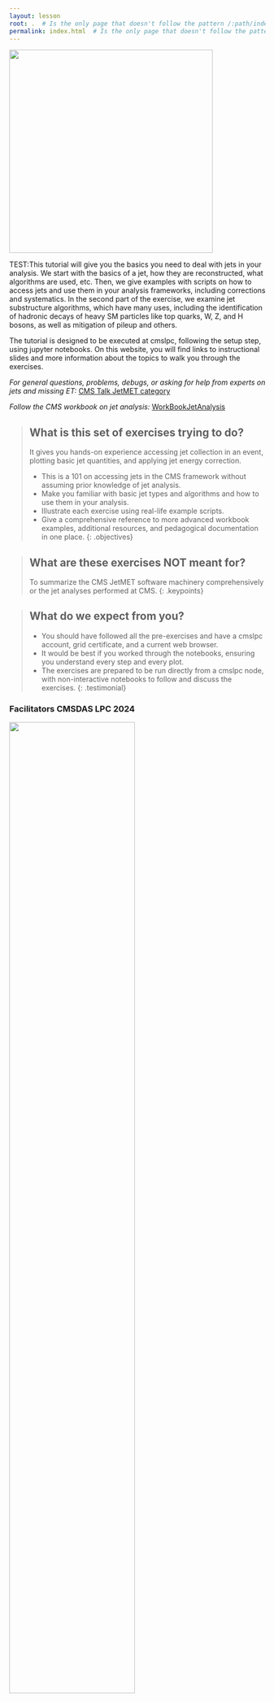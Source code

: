 ```yaml
---
layout: lesson
root: .  # Is the only page that doesn't follow the pattern /:path/index.html
permalink: index.html  # Is the only page that doesn't follow the pattern /:path/index.html
---
```


<img src="fig/20140806_01_jet_pileup.png" alt="" style="width: 400px;"/>

TEST:This tutorial will give you the basics you need to deal with jets in your analysis. We start with the basics of a jet, how they are reconstructed, what algorithms are used, etc. Then, we give examples with scripts on how to access jets and use them in your analysis frameworks, including corrections and systematics. In the second part of the exercise, we examine jet substructure algorithms, which have many uses, including the identification of hadronic decays of heavy SM particles like top quarks, W, Z, and H bosons, as well as mitigation of pileup and others.

The tutorial is designed to be executed at cmslpc, following the setup step, using jupyter notebooks. On this website, you will find links to instructional slides and more information about the topics to walk you through the exercises.


_For general questions, problems, debugs, or asking for help from experts on jets and missing ET:_ [CMS Talk JetMET category](https://cms-talk.web.cern.ch/c/pog/jetmet/51)

_Follow the CMS workbook on jet analysis:_ [WorkBookJetAnalysis](https://twiki.cern.ch/twiki/bin/view/CMSPublic/WorkBookJetAnalysis)

> ## What is this set of exercises trying to do?
>
>It gives you hands-on experience accessing jet collection in an event, plotting basic jet quantities, and applying jet energy correction.
> * This is a 101 on accessing jets in the CMS framework without assuming prior knowledge of jet analysis.
> * Make you familiar with basic jet types and algorithms and how to use them in your analysis.
> * Illustrate each exercise using real-life example scripts.
> * Give a comprehensive reference to more advanced workbook examples, additional resources, and pedagogical documentation in one place.
{: .objectives}

> ## What are these exercises NOT meant for?
>
> To summarize the CMS JetMET software machinery comprehensively or the jet analyses performed at CMS.
{: .keypoints}

> ## What do we expect from you?
>
> * You should have followed all the pre-exercises and have a cmslpc account, grid certificate, and a current web browser.
> * It would be best if you worked through the notebooks, ensuring you understand every step and every plot.
> * The exercises are prepared to be run directly from a cmslpc node, with non-interactive notebooks to follow and discuss the exercises.
{: .testimonial}

### Facilitators CMSDAS LPC 2024

<img src="fig/foto_facilitators.png" alt="" style="width:70%">


### Support

Join the [ShortExJets Mattermost channel](https://mattermost.web.cern.ch/cmsdaslpc2024/channels/shortexjets) and don't hesitate to ask for help from the facilitators in the room.


<!-- this is an html comment -->
{% comment %} This is a comment in Liquid {% endcomment %}

> ## Prerequisites
>
> [CMS DAS Pre-exercises](https://fnallpc.github.io/cms-das-pre-exercises/) 
{: .prereq}

{% include links.md %}
